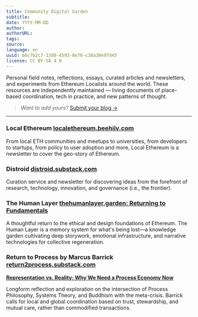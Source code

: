 ```yaml
---
title: Community Digital Garden
subtitle: 
date: YYYY-MM-DD
author: 
authorURL: 
tags: 
source: 
language: en
uuid: b6c7b2c7-13d0-4593-8e70-c38a30e97d45
license: CC BY-SA 4.0
---
```

Personal field notes, reflections, essays, curated articles and newsletters, and experiments from Ethereum Localists around the world. These resources are independently maintained — living documents of place-based coordination, tech in practice, and new patterns of thought.

> _Want to add yours?_ [Submit your blog →](contribution-guide.md)

---
### Local Ethereum [localethereum.beehiiv.com](https://localethereum.beehiiv.com)

From local ETH communities and meetups to universities, from developers to startups, from policy to user adoption and more, Local Ethereum is a newsletter to cover the geo-story of Ethereum.
### Distroid [distroid.substack.com](https://distroid.substack.com/)  

Curation service and newsletter for discovering ideas from the forefront of research, technology, innovation, and governance (i.e., the frontier).

### The Human Layer [thehumanlayer.garden: Returning to Fundamentals](https://thehumanlayer.garden/The+Human+Layer/ETH+Fundamentals/Returning+to+Fundamentals) 

A thoughtful return to the ethical and design foundations of Ethereum. The Human Layer is a memory system for what's being lost—a knowledge garden cultivating deep storywork, emotional infrastructure, and narrative technologies for collective regeneration.

### Return to Process by Marcus Barrick [return2process.substack.com](https://return2process.substack.com/p/representation-vs-reality-why-we)

**[Representation vs. Reality: Why We Need a Process Economy Now](https://return2process.substack.com/p/representation-vs-reality-why-we)**

Longform reflection and exploration on the intersection of Process Philosophy, Systems Theory, and Buddhism with the meta-crisis. Barrick calls for local and global coordination based on trust, stewardship, and mutual care, rather than commodified transactions.
